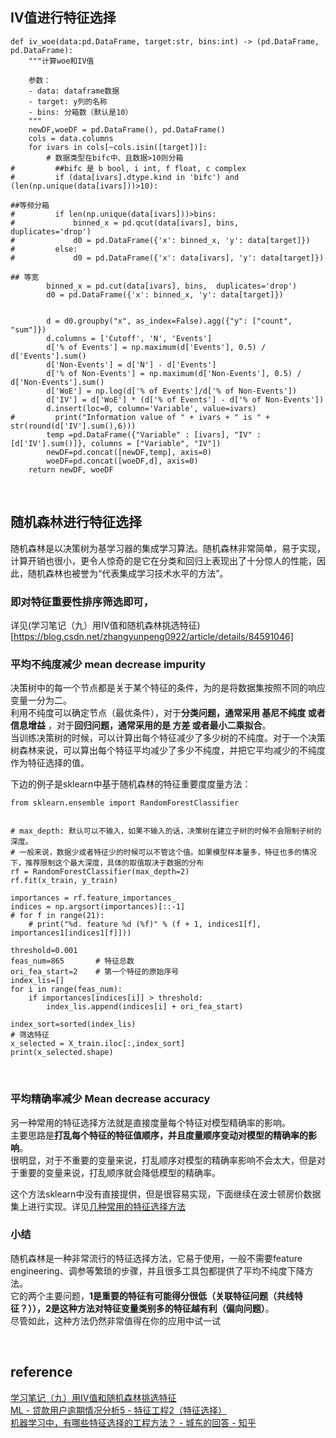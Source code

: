 ## IV值进行特征选择
```
def iv_woe(data:pd.DataFrame, target:str, bins:int) -> (pd.DataFrame, pd.DataFrame):
    """计算woe和IV值
    
    参数：
    - data: dataframe数据
    - target: y列的名称
    - bins: 分箱数（默认是10）
    """
    newDF,woeDF = pd.DataFrame(), pd.DataFrame()
    cols = data.columns
    for ivars in cols[~cols.isin([target])]:
        # 数据类型在bifc中、且数据>10则分箱
#         ##bifc 是 b bool, i int, f float, c complex
#         if (data[ivars].dtype.kind in 'bifc') and (len(np.unique(data[ivars]))>10):

##等频分箱
#         if len(np.unique(data[ivars]))>bins:
#             binned_x = pd.qcut(data[ivars], bins,  duplicates='drop')
#             d0 = pd.DataFrame({'x': binned_x, 'y': data[target]})
#         else:
#             d0 = pd.DataFrame({'x': data[ivars], 'y': data[target]})

## 等宽
        binned_x = pd.cut(data[ivars], bins,  duplicates='drop')
        d0 = pd.DataFrame({'x': binned_x, 'y': data[target]})
    
        
        d = d0.groupby("x", as_index=False).agg({"y": ["count", "sum"]})
        d.columns = ['Cutoff', 'N', 'Events']
        d['% of Events'] = np.maximum(d['Events'], 0.5) / d['Events'].sum()
        d['Non-Events'] = d['N'] - d['Events']
        d['% of Non-Events'] = np.maximum(d['Non-Events'], 0.5) / d['Non-Events'].sum()
        d['WoE'] = np.log(d['% of Events']/d['% of Non-Events'])
        d['IV'] = d['WoE'] * (d['% of Events'] - d['% of Non-Events'])
        d.insert(loc=0, column='Variable', value=ivars)
#         print("Information value of " + ivars + " is " + str(round(d['IV'].sum(),6)))
        temp =pd.DataFrame({"Variable" : [ivars], "IV" : [d['IV'].sum()]}, columns = ["Variable", "IV"])
        newDF=pd.concat([newDF,temp], axis=0)
        woeDF=pd.concat([woeDF,d], axis=0)
    return newDF, woeDF
```


&nbsp;
##  随机森林进行特征选择
随机森林是以决策树为基学习器的集成学习算法。随机森林非常简单，易于实现，计算开销也很小，更令人惊奇的是它在分类和回归上表现出了十分惊人的性能，因此，随机森林也被誉为“代表集成学习技术水平的方法”。 

### 即对特征重要性排序筛选即可，
详见(学习笔记（九）用IV值和随机森林挑选特征)[https://blog.csdn.net/zhangyunpeng0922/article/details/84591046]

### 平均不纯度减少 mean decrease impurity
决策树中的每一个节点都是关于某个特征的条件，为的是将数据集按照不同的响应变量一分为二。  
利用不纯度可以确定节点（最优条件），对于**分类问题，通常采用 基尼不纯度 或者 信息增益** ，对于**回归问题，通常采用的是 方差 或者最小二乘拟合**。  
当训练决策树的时候，可以计算出每个特征减少了多少树的不纯度。对于一个决策树森林来说，可以算出每个特征平均减少了多少不纯度，并把它平均减少的不纯度作为特征选择的值。

下边的例子是sklearn中基于随机森林的特征重要度度量方法：

```
from sklearn.ensemble import RandomForestClassifier


# max_depth: 默认可以不输入，如果不输入的话，决策树在建立子树的时候不会限制子树的深度。
# 一般来说，数据少或者特征少的时候可以不管这个值。如果模型样本量多，特征也多的情况下，推荐限制这个最大深度，具体的取值取决于数据的分布
rf = RandomForestClassifier(max_depth=2)
rf.fit(x_train, y_train)

importances = rf.feature_importances_
indices = np.argsort(importances)[::-1]
# for f in range(21):  
    # print("%d. feature %d (%f)" % (f + 1, indices1[f], importances1[indices1[f]]))  

threshold=0.001
feas_num=865       # 特征总数
ori_fea_start=2    # 第一个特征的原始序号
index_lis=[]
for i in range(feas_num):
    if importances[indices[i]] > threshold:
        index_lis.append(indices[i] + ori_fea_start)
    
index_sort=sorted(index_lis)
# 筛选特征
x_selected = X_train.iloc[:,index_sort]
print(x_selected.shape)
```

&nbsp;
### 平均精确率减少 Mean decrease accuracy
另一种常用的特征选择方法就是直接度量每个特征对模型精确率的影响。  
主要思路是**打乱每个特征的特征值顺序，并且度量顺序变动对模型的精确率的影响**。  
很明显，对于不重要的变量来说，打乱顺序对模型的精确率影响不会太大，但是对于重要的变量来说，打乱顺序就会降低模型的精确率。

这个方法sklearn中没有直接提供，但是很容易实现，下面继续在波士顿房价数据集上进行实现。详见[几种常用的特征选择方法](https://blog.csdn.net/LY_ysys629/article/details/53641569)


### 小结
随机森林是一种非常流行的特征选择方法，它易于使用，一般不需要feature engineering、调参等繁琐的步骤，并且很多工具包都提供了平均不纯度下降方法。  
它的两个主要问题，**1是重要的特征有可能得分很低（关联特征问题（共线特征？）），2是这种方法对特征变量类别多的特征越有利（偏向问题）**。  
尽管如此，这种方法仍然非常值得在你的应用中试一试

&nbsp;
## reference
[学习笔记（九）用IV值和随机森林挑选特征](https://blog.csdn.net/zhangyunpeng0922/article/details/84591046)  
[ML - 贷款用户逾期情况分析5 - 特征工程2（特征选择）](https://blog.csdn.net/a786150017/article/details/84573202)  
[机器学习中，有哪些特征选择的工程方法？ - 城东的回答 - 知乎](https://www.zhihu.com/question/28641663/answer/110165221)
